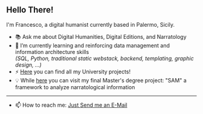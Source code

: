 ## Hello There!
I'm Francesco, a digital humanist currently based in Palermo, Sicily.

- 📚  Ask me about Digital Humanities, Digital Editions, and Narratology 
- 🌱  I’m currently learning and reinforcing data management and information architecture skills \
   _(SQL, Python, traditional static webstack, backend, templating, graphic design, ...)_
- ⚡  <a href="https://gist.github.com/falaimo99/2f1eac32177b862fef869adeb7735178#file-universityprojects-md">Here</a> you can find all my University projects!
- 💡 While <a href="https://github.com/falaimo99/sam">here</a> you can visit my final Master's degree project: "SAM" a framework to analyze narratological information

*****

- 📫  How to reach me: <a href="mailto:falaimo99@gmail.com">Just Send me an E-Mail</a>

<!--
**falaimo99/falaimo99** is a ✨ _special_ ✨ repository because its `README.md` (this file) appears on your GitHub profile.

Here are some ideas to get you started:

- 🔭 I’m currently working on ...
- 🌱 I’m currently learning ...
- 👯 I’m looking to collaborate on ...
- 🤔 I’m looking for help with ...
- 💬 Ask me about ...
- 📫 How to reach me: ...
- 😄 Pronouns: ...
- ⚡ Fun fact: ...
-->
